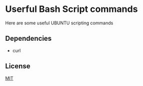 # Userful Bash Script commands 
Here are some useful UBUNTU scripting commands  

## Dependencies
* curl

## License
[MIT](https://github.com/paulpreibisch-io/angular_blockchain_marketplace/blob/master/LICENSE)
